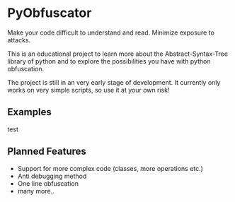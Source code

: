 # PyObfuscator

Make your code difficult to understand and read. Minimize exposure to attacks.

This is an educational project to learn more about the Abstract-Syntax-Tree library of python and to explore the possibilities you have with python obfuscation.

The project is still in an very early stage of development. It currently only works on very simple scripts, so use it at your own risk!

## Examples
test

## Planned Features
- Support for more complex code (classes, more operations etc.)
- Anti debugging method
- One line obfuscation
- many more..
